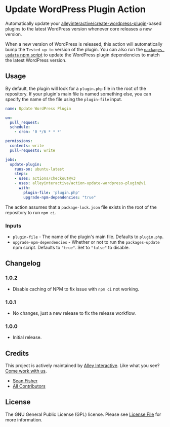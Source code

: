 # Update WordPress Plugin Action

Automatically update your
[alleyinteractive/create-wordpress-plugin](https://github.com/alleyinteractive/create-wordpress-plugin)-based
plugins to the latest WordPress version whenever core releases a new version.

When a new version of WordPress is released, this action will automatically bump
the `Tested up to` version of the plugin. You can also run the [`packages-update`
npm
script](https://github.com/alleyinteractive/create-wordpress-plugin#updating-wp-dependencies)
to update the WordPress plugin dependencies to match the latest WordPress version.

## Usage

By default, the plugin will look for a `plugin.php` file in the root of the
repository. If your plugin's main file is named something else, you can specify
the name of the file using the `plugin-file` input.

```yaml
name: Update WordPress Plugin

on:
  pull_request:
  schedule:
    - cron: '0 */6 * * *'

permissions:
  contents: write
  pull-requests: write

jobs:
  update-plugin:
    runs-on: ubuntu-latest
    steps:
    - uses: actions/checkout@v3
    - uses: alleyinteractive/action-update-wordpress-plugin@v1
      with:
        plugin-file: 'plugin.php'
        upgrade-npm-dependencies: "true"

```

The action assumes that a `package-lock.json` file exists in the root of the
repository to run `npm ci`.

### Inputs

- `plugin-file` - The name of the plugin's main file. Defaults to `plugin.php`.
- `upgrade-npm-dependencies` - Whether or not to run the `packages-update` npm
  script. Defaults to `"true"`. Set to `"false"` to disable.

## Changelog

### 1.0.2

- Disable caching of NPM to fix issue with `npm ci` not working.

### 1.0.1

- No changes, just a new release to fix the release workflow.

### 1.0.0

- Initial release.

## Credits

This project is actively maintained by [Alley
Interactive](https://github.com/alleyinteractive). Like what you see? [Come work
with us](https://alley.com/careers/).

- [Sean Fisher](https://github.com/srtfisher)
- [All Contributors](../../contributors)

## License

The GNU General Public License (GPL) license. Please see [License File](LICENSE) for more information.
